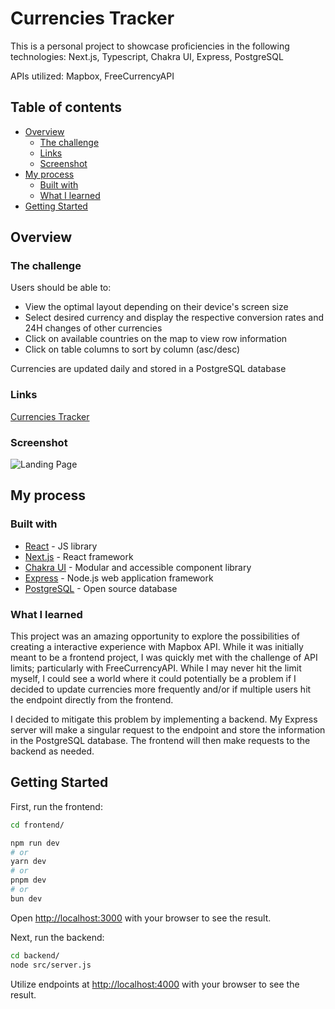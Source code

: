 # Currencies Tracker

This is a personal project to showcase proficiencies in the following technologies:
Next.js, Typescript, Chakra UI, Express, PostgreSQL

APIs utilized:
Mapbox, FreeCurrencyAPI

## Table of contents

- [Overview](#overview)
  - [The challenge](#the-challenge)
  - [Links](#links)
  - [Screenshot](#screenshot)
- [My process](#my-process)
  - [Built with](#built-with)
  - [What I learned](#what-i-learned)
- [Getting Started](#getting-started)

## Overview

### The challenge

Users should be able to:

- View the optimal layout depending on their device's screen size
- Select desired currency and display the respective conversion rates and 24H changes of other currencies
- Click on available countries on the map to view row information
- Click on table columns to sort by column (asc/desc)

Currencies are updated daily and stored in a PostgreSQL database

### Links

[Currencies Tracker](https://www.currenciestracker.com/)

### Screenshot

![Landing Page](https://i.imgur.com/8FH1AuG.png)

## My process

### Built with

- [React](https://reactjs.org/) - JS library
- [Next.js](https://nextjs.org/) - React framework
- [Chakra UI](https://v2.chakra-ui.com/) - Modular and accessible component library
- [Express](https://expressjs.com/) - Node.js web application framework
- [PostgreSQL](https://www.postgresql.org/) - Open source database

### What I learned

This project was an amazing opportunity to explore the possibilities of creating a interactive experience with Mapbox API. While it was initially meant to be a frontend project, I was quickly met with the challenge of API limits; particularly with FreeCurrencyAPI. While I may never hit the limit myself, I could see a world where it could potentially be a problem if I decided to update currencies more frequently and/or if multiple users hit the endpoint directly from the frontend.

I decided to mitigate this problem by implementing a backend. My Express server will make a singular request to the endpoint and store the information in the PostgreSQL database. The frontend will then make requests to the backend as needed.

## Getting Started

First, run the frontend:

```bash
cd frontend/

npm run dev
# or
yarn dev
# or
pnpm dev
# or
bun dev
```

Open [http://localhost:3000](http://localhost:3000) with your browser to see the result.

Next, run the backend:

```bash
cd backend/
node src/server.js
```

Utilize endpoints at [http://localhost:4000](http://localhost:4000) with your browser to see the result.
